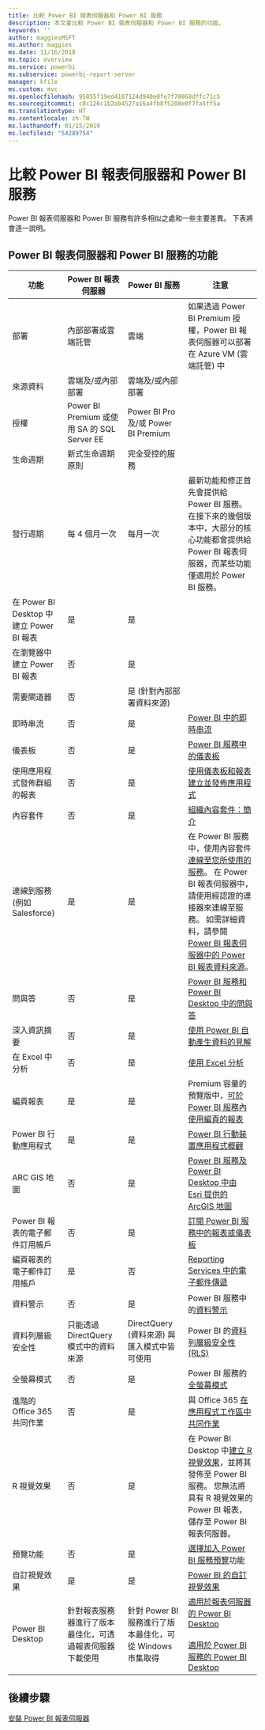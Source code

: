 ```yaml
---
title: 比較 Power BI 報表伺服器和 Power BI 服務
description: 本文會比較 Power BI 報表伺服器和 Power BI 服務的功能。
keywords: ''
author: maggiesMSFT
ms.author: maggies
ms.date: 11/16/2018
ms.topic: overview
ms.service: powerbi
ms.subservice: powerbi-report-server
manager: kfile
ms.custom: mvc
ms.openlocfilehash: 95055f19ed4187124d940e0fe7f70068dffc71c5
ms.sourcegitcommit: c8c126c1b2ab4527a16a4fb8f5208e0f7fa5ff5a
ms.translationtype: HT
ms.contentlocale: zh-TW
ms.lasthandoff: 01/15/2019
ms.locfileid: "54289754"
---
```

# <a name="comparing-power-bi-report-server-and-the-power-bi-service"></a>比較 Power BI 報表伺服器和 Power BI 服務

Power BI 報表伺服器和 Power BI 服務有許多相似之處和一些主要差異。 下表將會逐一說明。

## <a name="features-of-power-bi-report-server-and-the-power-bi-service"></a>Power BI 報表伺服器和 Power BI 服務的功能

| 功能 | Power BI 報表伺服器 | Power BI 服務 | 注意
|---------|---------|---------|---------|
| 部署 | 內部部署或雲端託管 | 雲端 | 如果透過 Power BI Premium 授權，Power BI 報表伺服器可以部署在 Azure VM (雲端託管) 中
| 來源資料 | 雲端及/或內部部署 | 雲端及/或內部部署 |  
| 授權 | Power BI Premium 或使用 SA 的 SQL Server EE | Power BI Pro 及/或 Power BI Premium |  
| 生命週期 | 新式生命週期原則 | 完全受控的服務 |  
| 發行週期 | 每 4 個月一次 | 每月一次 | 最新功能和修正首先會提供給 Power BI 服務。 在接下來的幾個版本中，大部分的核心功能都會提供給 Power BI 報表伺服器，而某些功能僅適用於 Power BI 服務。
| 在 Power BI Desktop 中建立 Power BI 報表 | 是 | 是 |  
| 在瀏覽器中建立 Power BI 報表 | 否 | 是 |  
| 需要閘道器 | 否 | 是 (針對內部部署資料來源) |  
| 即時串流 | 否 | 是 | [Power BI 中的即時串流](../service-real-time-streaming.md)
| 儀表板 | 否 | 是 | [Power BI 服務中的儀表板](../consumer/end-user-dashboards.md) 
| 使用應用程式發佈群組的報表 | 否 | 是 | [使用儀表板和報表建立並發佈應用程式](../service-create-distribute-apps.md) 
| 內容套件 | 否 | 是 | [組織內容套件：簡介](../service-organizational-content-pack-introduction.md) 
| 連線到服務 (例如 Salesforce) | 是 | 是 | 在 Power BI 服務中，使用內容套件[連線至您所使用的服務](../service-connect-to-services.md)。 在 Power BI 報表伺服器中，請使用經認證的連接器來連線至服務。 如需詳細資料，請參閱 [Power BI 報表伺服器中的 Power BI 報表資料來源](data-sources.md)。
| 問與答 | 否 | 是 | [Power BI 服務和 Power BI Desktop 中的問與答](../consumer/end-user-q-and-a.md) 
| 深入資訊摘要 | 否 | 是 | [使用 Power BI 自動產生資料的見解](../consumer/end-user-insights.md) 
| 在 Excel 中分析 | 否 | 是 | [使用 Excel 分析](../service-analyze-in-excel.md) 
| 編頁報表 | 是 | 是 | Premium 容量的預覽版中，[可於 Power BI 服務內使用編頁的報表](../paginated-reports-report-builder-power-bi.md)
| Power BI 行動應用程式 | 是 | 是 | [Power BI 行動裝置應用程式概觀](../consumer/mobile/mobile-apps-for-mobile-devices.md) 
| ARC GIS 地圖 | 否 | 是 | [Power BI 服務及 Power BI Desktop 中由 Esri 提供的 ArcGIS 地圖](../power-bi-visualization-arcgis.md)
| Power BI 報表的電子郵件訂用帳戶 | 否 | 是 | [訂閱 Power BI 服務中的報表或儀表板](../consumer/end-user-subscribe.md) 
| 編頁報表的電子郵件訂用帳戶 | 是 | 否 | [Reporting Services 中的電子郵件傳遞](https://docs.microsoft.com/sql/reporting-services/subscriptions/e-mail-delivery-in-reporting-services)  
| 資料警示 | 否 | 是 | Power BI 服務中的[資料警示](../service-set-data-alerts.md)
| 資料列層級安全性 | 只能透過 DirectQuery 模式中的資料來源 | DirectQuery (資料來源) 與匯入模式中皆可使用 | Power BI 的[資料列層級安全性 (RLS)](../service-admin-rls.md) 
| 全螢幕模式 | 否 | 是 | Power BI 服務的[全螢幕模式](../consumer/end-user-focus.md) 
| 進階的 Office 365 共同作業 | 否 | 是 | 與 Office 365 [在應用程式工作區中共同作業](../service-collaborate-power-bi-workspace.md) 
| R 視覺效果 | 否 | 是 | 在 Power BI Desktop 中[建立 R 視覺效果](../desktop-r-visuals.md)，並將其發佈至 Power BI 服務。 您無法將具有 R 視覺效果的 Power BI 報表，儲存至 Power BI 報表伺服器。  
| 預覽功能 | 否 | 是 | [選擇加入 Power BI 服務預覽](../consumer/end-user-preview-features.md)功能 
| 自訂視覺效果 | 是 | 是 | [Power BI 的自訂視覺效果](../power-bi-custom-visuals.md) 
| Power BI Desktop | 針對報表服務器進行了版本最佳化，可透過報表伺服器下載使用 | 針對 Power BI 服務進行了版本最佳化，可從 Windows 市集取得 | [適用於報表伺服器的 Power BI Desktop](https://powerbi.microsoft.com/report-server/) <br><br> [適用於 Power BI 服務的 Power BI Desktop](http://aka.ms/pbidesktopstore)

## <a name="next-steps"></a>後續步驟
[安裝 Power BI 報表伺服器](install-report-server.md)  



